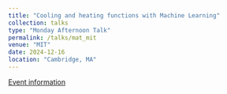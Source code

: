 ```yaml
---
title: "Cooling and heating functions with Machine Learning"
collection: talks
type: "Monday Afternoon Talk"
permalink: /talks/mat_mit
venue: "MIT"
date: 2024-12-16
location: "Cambridge, MA"
---
```

<a href = 'https://www.space.mit.edu/events/tba-6/'>Event information</a>
